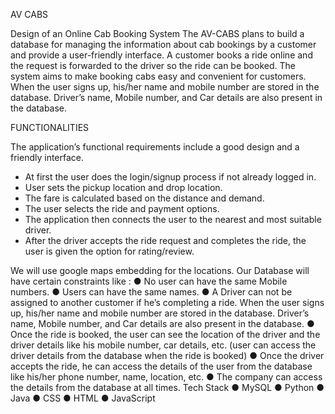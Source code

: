 AV CABS

Design of an Online Cab Booking System
The AV-CABS plans to build a database for managing the information about cab bookings by a customer and provide a user-friendly interface. A customer books a ride online and the request is forwarded to the driver so the ride can be booked. The system aims to make booking cabs easy and convenient for customers.
When the user signs up, his/her name and mobile number are stored in the database.
Driver’s name, Mobile number, and Car details are also present in the database.

FUNCTIONALITIES

The application’s functional requirements include a good design and a friendly interface.
- At first the user does the login/signup process if not already logged in.
- User sets the pickup location and drop location.
- The fare is calculated based on the distance and demand.
- The user selects the ride and payment options.
- The application then connects the user to the nearest and most suitable driver.
- After the driver accepts the ride request and completes the ride, the user is given the option for rating/review.

We will use google maps embedding for the locations. Our Database will have certain constraints like :
● No user can have the same Mobile numbers.
● Users can have the same names.
● A Driver can not be assigned to another customer if he’s completing a ride.
When the user signs up, his/her name and mobile number are stored in the database.
Driver’s name, Mobile number, and Car details are also present in the database.
● Once the ride is booked, the user can see the location of the driver and the driver details like his mobile number, car details, etc. (user can access the driver details from the database when the ride is booked)
● Once the driver accepts the ride, he can access the details of the user from the database like his/her phone number, name, location, etc.
● The company can access the details from the database at all times.
Tech Stack
● MySQL ● Python ● Java
● CSS
● HTML
● JavaScript
